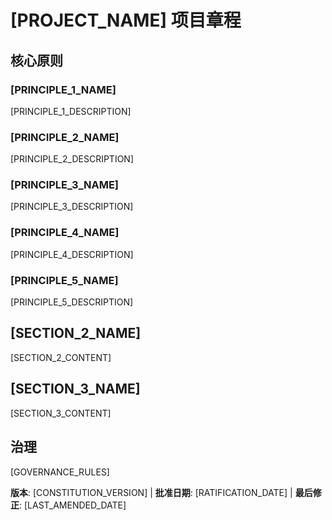 # [PROJECT_NAME] 项目章程
<!-- 示例：Spec 章程，TaskFlow 章程等 -->

## 核心原则

### [PRINCIPLE_1_NAME]
<!-- 示例：I. 库优先 -->
[PRINCIPLE_1_DESCRIPTION]
<!-- 示例：每个功能都从独立的库开始；库必须是自包含的、可独立测试的、有文档的；需要明确的目的 - 不允许仅用于组织的库 -->

### [PRINCIPLE_2_NAME]
<!-- 示例：II. CLI 接口 -->
[PRINCIPLE_2_DESCRIPTION]
<!-- 示例：每个库都通过 CLI 暴露功能；文本输入/输出协议：stdin/args → stdout，错误 → stderr；支持 JSON + 人类可读格式 -->

### [PRINCIPLE_3_NAME]
<!-- 示例：III. 测试优先（不可协商） -->
[PRINCIPLE_3_DESCRIPTION]
<!-- 示例：TDD 强制要求：编写测试 → 用户批准 → 测试失败 → 然后实现；严格执行红-绿-重构循环 -->

### [PRINCIPLE_4_NAME]
<!-- 示例：IV. 集成测试 -->
[PRINCIPLE_4_DESCRIPTION]
<!-- 示例：需要集成测试的重点领域：新库契约测试、契约变更、服务间通信、共享模式 -->

### [PRINCIPLE_5_NAME]
<!-- 示例：V. 可观测性，VI. 版本控制和破坏性变更，VII. 简单性 -->
[PRINCIPLE_5_DESCRIPTION]
<!-- 示例：文本 I/O 确保可调试性；需要结构化日志；或者：MAJOR.MINOR.BUILD 格式；或者：从简单开始，YAGNI 原则 -->

## [SECTION_2_NAME]
<!-- 示例：附加约束、安全要求、性能标准等 -->

[SECTION_2_CONTENT]
<!-- 示例：技术栈要求、合规标准、部署策略等 -->

## [SECTION_3_NAME]
<!-- 示例：开发工作流程、审查流程、质量门禁等 -->

[SECTION_3_CONTENT]
<!-- 示例：代码审查要求、测试门禁、部署审批流程等 -->

## 治理
<!-- 示例：章程优先于所有其他实践；修正需要文档化、批准、迁移计划 -->

[GOVERNANCE_RULES]
<!-- 示例：所有 PR/审查必须验证合规性；复杂性必须得到证明；使用 [GUIDANCE_FILE] 进行运行时开发指导 -->

**版本**: [CONSTITUTION_VERSION] | **批准日期**: [RATIFICATION_DATE] | **最后修正**: [LAST_AMENDED_DATE]
<!-- 示例：版本：2.1.1 | 批准日期：2025-06-13 | 最后修正：2025-07-16 -->